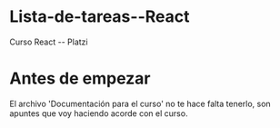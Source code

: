 # Lista-de-tareas--React
Curso React -- Platzi 
# Antes de empezar
El archivo 'Documentación para el curso' no te hace falta tenerlo, son apuntes que voy haciendo acorde con el curso.
